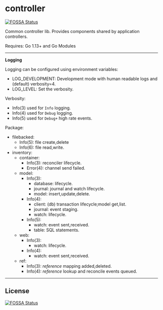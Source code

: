 # controller
[![FOSSA Status](https://app.fossa.com/api/projects/git%2Bgithub.com%2Fkonveyor%2Fcontroller.svg?type=shield)](https://app.fossa.com/projects/git%2Bgithub.com%2Fkonveyor%2Fcontroller?ref=badge_shield)

Common controller lib.  Provides components shared by application controllers.

Requires: Go 1.13+ and Go Modules

---
**Logging**

Logging can be configured using environment variables:
- LOG_DEVELOPMENT: Development mode with human readable logs and (default) verbosity=4.
- LOG_LEVEL: Set the verbosity.

Verbosity:
- Info(3) used for `Info` logging.
- Info(4) used for `Debug` logging.
- Info(5) used for `Debug+` high rate events.

Package:
- filebacked:
  - Info(5): file create,delete
  - Info(6): file read,write.
- inventory:
  - container:
    - Info(3): reconciler lifecycle.
    - Error(4): channel send failed.
  - model:
    - Info(3):
      - database: lifecycle.
      - journal: journal and watch lifecycle.
      - model: insert,update,delete.
    - Info(4):
      - client: (db) transaction lifecycle;model get,list.
      - journal: event staging.
      - watch: lifecycle.
    - Info(5):
      - watch: event sent,received.
      - table: SQL statements.
  - web:
    - Info(3):
      - watch: lifecycle.
    - Info(4):
      - watch: event sent,received. 
  - ref:
    - Info(3): _reference_ mapping added,deleted.
    - Info(4): _reference_ lookup and reconcile events queued.

---



## License
[![FOSSA Status](https://app.fossa.com/api/projects/git%2Bgithub.com%2Fkonveyor%2Fcontroller.svg?type=large)](https://app.fossa.com/projects/git%2Bgithub.com%2Fkonveyor%2Fcontroller?ref=badge_large)